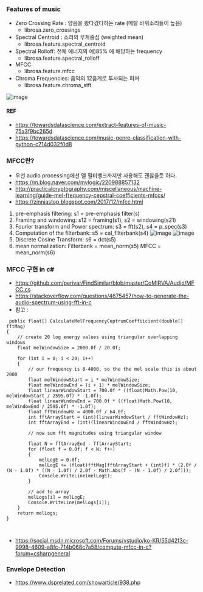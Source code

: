 ### Features of music
* Zero Crossing Rate : 양음을 왔다갔다하는 rate (메탈 바위소리들이 높음)
   * librosa.zero_crossings 
* Spectral Centroid : 소리의 무게중심 (weighted mean)
   * librosa.feature.spectral_centroid
* Spectral Rolloff: 전체 에너지의 예)85% 에 해당하는 frequency
   * librosa.feature.spectral_rolloff
* MFCC
   * librosa.feature.mfcc
* Chroma Frequencies: 음악의 12음계로 투사되는 피쳐
   * librosa.feature.chroma_stft

![image](https://user-images.githubusercontent.com/1837913/56132420-e0b99c00-5fc4-11e9-9ab0-d96ff3298b19.png)

#### REF
* https://towardsdatascience.com/extract-features-of-music-75a3f9bc265d
* https://towardsdatascience.com/music-genre-classification-with-python-c714d032f0d8


### MFCC란?
* 우선 audio processing에선 멜 필터뱅크까지만 사용해도 괜찮을듯 하다. 
* https://m.blog.naver.com/mylogic/220988857132
* http://practicalcryptography.com/miscellaneous/machine-learning/guide-mel-frequency-cepstral-coefficients-mfccs/
* https://zinniastop.blogspot.com/2017/12/mfcc.html

1. pre-emphasis filtering: s1 = pre-emphasis filter(s)
2. Framing and windowing: s12 = framing(s1), s2 = windowing(s21)
3. Fourier transform and Power spectrum: s3 = fft(s2), s4 = p_spec(s3)
4. Computation of the filterbank: s5 = cal_filterbank(s4)
![image](https://user-images.githubusercontent.com/1837913/56132602-5f163e00-5fc5-11e9-9c1b-390b1013c113.png)
![image](https://user-images.githubusercontent.com/1837913/56132670-8cfb8280-5fc5-11e9-865e-77939b102081.png)
5. Discrete Cosine Transform: s6 = dct(s5)
6. mean normalization:
     Filterbank = mean_norm(s5)
     MFCC = mean_norm(s6)


### MFCC 구현 in c#
* https://github.com/perivar/FindSimilar/blob/master/CoMIRVA/Audio/MFCC.cs
* https://stackoverflow.com/questions/4675457/how-to-generate-the-audio-spectrum-using-fft-in-c
* 참고 : 

```
 public float[] CalculateMelFrequencyCeptrumCoeffiicient(double[] fftMag)
{
    // create 20 log energy values using triangular overlapping windows
    float melWindowSize = 2000.0f / 20.0f;

    for (int i = 0; i < 20; i++)
    {
        // our frequency is 0-4000, so the the mel scale this is about 2000
        float melWindowStart = i * melWindowSize;
        float melWindowEnd = (i + 1) * melWindowSize;
        float linearWindowStart = 700.0f * ((float)Math.Pow(10, melWindowStart / 2595.0f) * -1.0f);
        float linearWindowEnd = 700.0f * ((float)Math.Pow(10, melWindowEnd / 2595.0f) * -1.0f);
        float fftWindowHz = 4000.0f / 64.0f;
        int fftArrayStart = (int)(linearWindowStart / fftWindowHz);
        int fftArrayEnd = (int)(linearWindowEnd / fftWindowHz);

        // now sum fft magnitudes using triangular window

        float N = fftArrayEnd - fftArrayStart;
        for (float f = 0.0f; f < N; f++)
        {
            melLogE = 0.0f;
            melLogE += (float)fftMag[fftArrayStart + (int)f] * (2.0f / (N - 1.0f) * ((N - 1.0f) / 2.0f - Math.Abs(f - (N - 1.0f) / 2.0f)));
            Console.WriteLine(melLogE);
        }

        // add to array
        melLogs[i] = melLogE;
        Console.WriteLine(melLogs[i]);
    }
    return melLogs;
}

                      
```
* https://social.msdn.microsoft.com/Forums/vstudio/ko-KR/55d42f3c-9998-4609-a8fc-714b068c7a58/compute-mfcc-in-c?forum=csharpgeneral



### Envelope Detection
* https://www.dsprelated.com/showarticle/938.php

